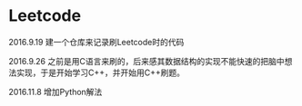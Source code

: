 # Leetcode
2016.9.19
建一个仓库来记录刷Leetcode时的代码


2016.9.26
之前是用C语言来刷的，后来感其数据结构的实现不能快速的把脑中想法实现，于是开始学习C++，并开始用C++刷题。

2016.11.8
增加Python解法
